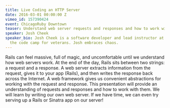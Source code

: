 ```yaml
---
title: Live Coding an HTTP Server
date: 2016-03-01 00:00:00 Z
vimeo_id: 157390424
event: ChicagoRuby Downtown
teaser: Understand web server requests and responses and how to work with them.
speaker: Josh Cheek
speaker_bio: Josh Cheek is a software developer and lead instructor at Code Platoon,
  the code camp for veterans. Josh embraces chaos.
---
```


Rails can feel massive, full of magic, and uncomfortable until we understand how web servers work. At the end of the day, Rails sits between two strings: a request and a response. A web server extracts information from the request, gives it to your app (Rails), and then writes the response back across the Internet. A web framework gives us convenient abstractions for working with the request and response. This presentation will provide an understanding of requests and responses and how to work with them. We will learn by writing our own web server. If we have time, we can even try serving up a Rails or Sinatra app on our server!
